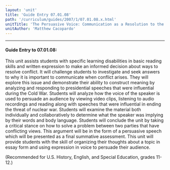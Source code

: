 ```yaml
---
layout: 'unit'
title: 'Guide Entry 07.01.08'
path: '/curriculum/guides/2007/1/07.01.08.x.html'
unitTitle: 'The Persuasive Voice: Communication as a Resolution to the Cold War'
unitAuthor: 'Matthew Cacopardo'
---
```


<body>
<hr/>
 <h4>
  Guide Entry to 07.01.08:
 </h4>
 <p>
  This unit assists students with specific learning disabilities in basic reading skills and written expression to make an informed decision about ways to resolve conflict. It will challenge students to investigate and seek answers to why it is important to communicate when conflict arises. They will explore this issue and demonstrate their ability to construct meaning by analyzing and responding to presidential speeches that were influential during the Cold War. Students will analyze how the voice of the speaker is used to persuade an audience by viewing video clips, listening to audio recordings and reading along with speeches that were influential in ending the threat of nuclear war. Students will examine the material both individually and collaboratively to determine what the speaker was implying by their words and body language. Students will conclude the unit by taking a critical stance on how to solve a problem between two parties that have conflicting views. This argument will be in the form of a persuasive speech which will be presented as a final summative assessment. This unit will provide students with the skill of organizing their thoughts about a topic in essay form and using expression in voice to persuade their audience.
 </p>
<p>
  (Recommended for U.S. History, English, and Special Education, grades 11-12.)
 </p>

</body>
